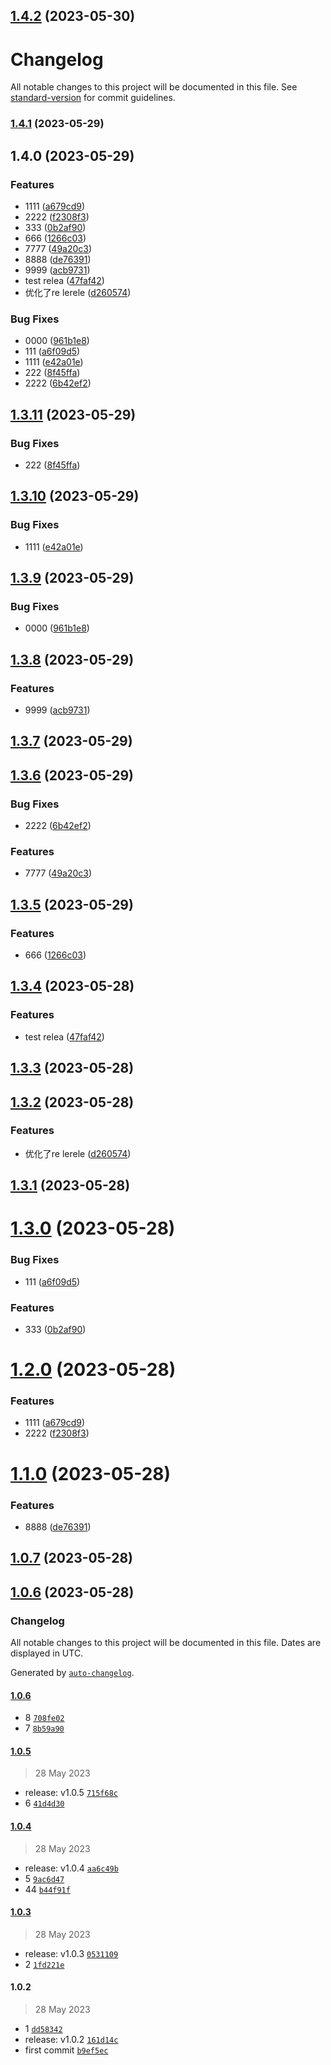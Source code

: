 

## [1.4.2](https://github.com/ivan-My/rele/compare/v1.4.1...v1.4.2) (2023-05-30)

# Changelog

All notable changes to this project will be documented in this file. See [standard-version](https://github.com/conventional-changelog/standard-version) for commit guidelines.

### [1.4.1](https://github.com/ivan-My/rele/compare/v1.4.0...v1.4.1) (2023-05-29)

## 1.4.0 (2023-05-29)


### Features

* 1111 ([a679cd9](https://github.com/ivan-My/rele/commit/a679cd9c2fc3e1d9c117207006af623d0936698e))
* 2222 ([f2308f3](https://github.com/ivan-My/rele/commit/f2308f3aa5579680c5ff0244d8c18e3cd9a7b6bb))
* 333 ([0b2af90](https://github.com/ivan-My/rele/commit/0b2af90ec0aa94ef8efb2899d531e15cecc98089))
* 666 ([1266c03](https://github.com/ivan-My/rele/commit/1266c034a5dd9a07af8373f69f5bac2c0b06c9e9))
* 7777 ([49a20c3](https://github.com/ivan-My/rele/commit/49a20c387b2f72142cffae3572418c00d057918a))
* 8888 ([de76391](https://github.com/ivan-My/rele/commit/de76391d5297cbad503ef9b847af93fae7c88e5e))
* 9999 ([acb9731](https://github.com/ivan-My/rele/commit/acb9731ef82f3e416302a9b8f4bab3135c573932))
* test relea ([47faf42](https://github.com/ivan-My/rele/commit/47faf427e6ff06e1f2edaf36bd407ad58d999800))
* 优化了re lerele ([d260574](https://github.com/ivan-My/rele/commit/d260574eba9a545c57c6bcc54746c461283b584d))


### Bug Fixes

* 0000 ([961b1e8](https://github.com/ivan-My/rele/commit/961b1e89d117a8346e746a60abeab25bfc4a2753))
* 111 ([a6f09d5](https://github.com/ivan-My/rele/commit/a6f09d5621123fd189000ac95b7a53ca02dc913f))
* 1111 ([e42a01e](https://github.com/ivan-My/rele/commit/e42a01ee551b1717f58092f11af1ecf68e9227ea))
* 222 ([8f45ffa](https://github.com/ivan-My/rele/commit/8f45ffa5b0bb98301252b7890608e0c08904dc65))
* 2222 ([6b42ef2](https://github.com/ivan-My/rele/commit/6b42ef2a331e8b1122a9eece0be624a05c8e6469))

## [1.3.11](https://github.com/ivan-My/rele/compare/1.3.10...1.3.11) (2023-05-29)


### Bug Fixes

* 222 ([8f45ffa](https://github.com/ivan-My/rele/commit/8f45ffa5b0bb98301252b7890608e0c08904dc65))

## [1.3.10](https://github.com/ivan-My/rele/compare/1.3.9...1.3.10) (2023-05-29)


### Bug Fixes

* 1111 ([e42a01e](https://github.com/ivan-My/rele/commit/e42a01ee551b1717f58092f11af1ecf68e9227ea))

## [1.3.9](https://github.com/ivan-My/rele/compare/1.3.8...1.3.9) (2023-05-29)


### Bug Fixes

* 0000 ([961b1e8](https://github.com/ivan-My/rele/commit/961b1e89d117a8346e746a60abeab25bfc4a2753))

## [1.3.8](https://github.com/ivan-My/rele/compare/1.3.7...1.3.8) (2023-05-29)


### Features

* 9999 ([acb9731](https://github.com/ivan-My/rele/commit/acb9731ef82f3e416302a9b8f4bab3135c573932))

## [1.3.7](https://github.com/ivan-My/rele/compare/1.3.6...1.3.7) (2023-05-29)

## [1.3.6](https://github.com/ivan-My/rele/compare/1.3.5...1.3.6) (2023-05-29)


### Bug Fixes

* 2222 ([6b42ef2](https://github.com/ivan-My/rele/commit/6b42ef2a331e8b1122a9eece0be624a05c8e6469))


### Features

* 7777 ([49a20c3](https://github.com/ivan-My/rele/commit/49a20c387b2f72142cffae3572418c00d057918a))

## [1.3.5](https://github.com/ivan-My/rele/compare/1.3.4...1.3.5) (2023-05-29)


### Features

* 666 ([1266c03](https://github.com/ivan-My/rele/commit/1266c034a5dd9a07af8373f69f5bac2c0b06c9e9))

## [1.3.4](https://github.com/ivan-My/rele/compare/1.3.3...1.3.4) (2023-05-28)


### Features

* test relea ([47faf42](https://github.com/ivan-My/rele/commit/47faf427e6ff06e1f2edaf36bd407ad58d999800))

## [1.3.3](https://github.com/ivan-My/rele/compare/1.3.2...1.3.3) (2023-05-28)

## [1.3.2](https://github.com/ivan-My/rele/compare/1.3.1...1.3.2) (2023-05-28)


### Features

* 优化了re lerele ([d260574](https://github.com/ivan-My/rele/commit/d260574eba9a545c57c6bcc54746c461283b584d))

## [1.3.1](https://github.com/ivan-My/rele/compare/1.3.0...1.3.1) (2023-05-28)

# [1.3.0](https://github.com/ivan-My/rele/compare/1.2.0...1.3.0) (2023-05-28)


### Bug Fixes

* 111 ([a6f09d5](https://github.com/ivan-My/rele/commit/a6f09d5621123fd189000ac95b7a53ca02dc913f))


### Features

* 333 ([0b2af90](https://github.com/ivan-My/rele/commit/0b2af90ec0aa94ef8efb2899d531e15cecc98089))

# [1.2.0](https://github.com/ivan-My/rele/compare/1.1.0...1.2.0) (2023-05-28)


### Features

* 1111 ([a679cd9](https://github.com/ivan-My/rele/commit/a679cd9c2fc3e1d9c117207006af623d0936698e))
* 2222 ([f2308f3](https://github.com/ivan-My/rele/commit/f2308f3aa5579680c5ff0244d8c18e3cd9a7b6bb))

# [1.1.0](https://github.com/ivan-My/rele/compare/1.0.7...1.1.0) (2023-05-28)


### Features

* 8888 ([de76391](https://github.com/ivan-My/rele/commit/de76391d5297cbad503ef9b847af93fae7c88e5e))

## [1.0.7](https://github.com/ivan-My/rele/compare/1.0.6...1.0.7) (2023-05-28)

## [1.0.6](https://github.com/ivan-My/rele/compare/1.0.5...1.0.6) (2023-05-28)

### Changelog

All notable changes to this project will be documented in this file. Dates are displayed in UTC.

Generated by [`auto-changelog`](https://github.com/CookPete/auto-changelog).

#### [1.0.6](https://github.com/ivan-My/rele/compare/1.0.5...1.0.6)

- 8 [`708fe02`](https://github.com/ivan-My/rele/commit/708fe028e636d2d85b8787ba6b52d330ed8729d7)
- 7 [`8b59a90`](https://github.com/ivan-My/rele/commit/8b59a9057bbf6aabb204213dca7f5bbf9e8dfad0)

#### [1.0.5](https://github.com/ivan-My/rele/compare/1.0.4...1.0.5)

> 28 May 2023

- release: v1.0.5 [`715f68c`](https://github.com/ivan-My/rele/commit/715f68caa9ea95b9897c2c2331b7c84e9f195a7c)
- 6 [`41d4d30`](https://github.com/ivan-My/rele/commit/41d4d30b7e51d36fe0ec6c126138e06631e6f8ef)

#### [1.0.4](https://github.com/ivan-My/rele/compare/1.0.3...1.0.4)

> 28 May 2023

- release: v1.0.4 [`aa6c49b`](https://github.com/ivan-My/rele/commit/aa6c49b87ed88f2f84b8e457ed1dd39b55720f24)
- 5 [`9ac6d47`](https://github.com/ivan-My/rele/commit/9ac6d479befa3aa8d858b724c96de89540f17197)
- 44 [`b44f91f`](https://github.com/ivan-My/rele/commit/b44f91fccdb76699c3feb4d74b9fa712278ed717)

#### [1.0.3](https://github.com/ivan-My/rele/compare/1.0.2...1.0.3)

> 28 May 2023

- release: v1.0.3 [`0531109`](https://github.com/ivan-My/rele/commit/05311099bc47a501c5e7579ab40532b34e9f8090)
- 2 [`1fd221e`](https://github.com/ivan-My/rele/commit/1fd221ea603cd7e4c7d64927b20b032bdf5d64d8)

#### 1.0.2

> 28 May 2023

- 1 [`dd58342`](https://github.com/ivan-My/rele/commit/dd58342e4cc8afa1cd5ae4cf12ef0da0f9779243)
- release: v1.0.2 [`161d14c`](https://github.com/ivan-My/rele/commit/161d14c3eb24ed0eea6acf2421dc18d36982df68)
- first commit [`b9ef5ec`](https://github.com/ivan-My/rele/commit/b9ef5ecb59e69a5b0f4130e91d1733abaf3183c8)